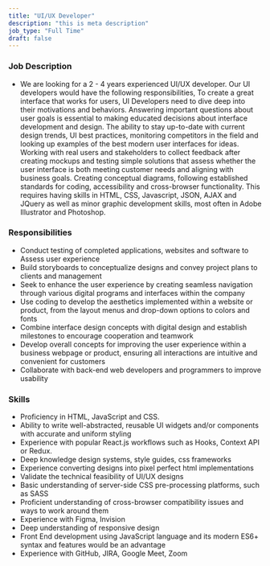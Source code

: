 ```yaml
---
title: "UI/UX Developer"
description: "this is meta description"
job_type: "Full Time"
draft: false
---
```


### **Job Description**

- We are looking for a 2 - 4 years experienced UI/UX developer. Our UI developers would have the following responsibilities, To create a great interface that works for users, UI Developers need to dive deep into their motivations and behaviors. Answering important questions about user goals is essential to making educated decisions about interface development and design. The ability to stay up-to-date with current design trends, UI best practices, monitoring competitors in the field and looking up examples of the best modern user interfaces for ideas. Working with real users and stakeholders to collect feedback after creating mockups and testing simple solutions that assess whether the user interface is both meeting customer needs and aligning with business goals. Creating conceptual diagrams, following established standards for coding, accessibility and cross-browser functionality. This requires having skills in HTML, CSS, Javascript, JSON, AJAX and JQuery as well as minor graphic development skills, most often in Adobe Illustrator and Photoshop.


### **Responsibilities**

- Conduct testing of completed applications, websites and software to Assess user experience
- Build storyboards to conceptualize designs and convey project plans to clients and management
- Seek to enhance the user experience by creating seamless navigation through various digital programs and interfaces within the company
- Use coding to develop the aesthetics implemented within a website or product, from the layout menus and drop-down options to colors and fonts
- Combine interface design concepts with digital design and establish milestones to encourage cooperation and teamwork
- Develop overall concepts for improving the user experience within a business webpage or product, ensuring all interactions are intuitive and  convenient for customers
- Collaborate with back-end web developers and programmers to improve usability

### **Skills**

- Proficiency in HTML, JavaScript and CSS.
- Ability to write well-abstracted, reusable UI widgets and/or components with accurate and uniform styling
- Experience with popular React.js workflows such as Hooks, Context API or Redux.
- Deep knowledge design systems, style guides, css frameworks
- Experience converting designs into pixel perfect html implementations
- Validate the technical feasibility of UI/UX designs
- Basic understanding of server-side CSS pre-processing platforms, such as SASS
- Proficient understanding of cross-browser compatibility issues and ways to work around them
- Experience with Figma, Invision
- Deep understanding of responsive design
- Front End development using JavaScript language and its modern ES6+ syntax and features would be an advantage
- Experience with GitHub, JIRA, Google Meet, Zoom
